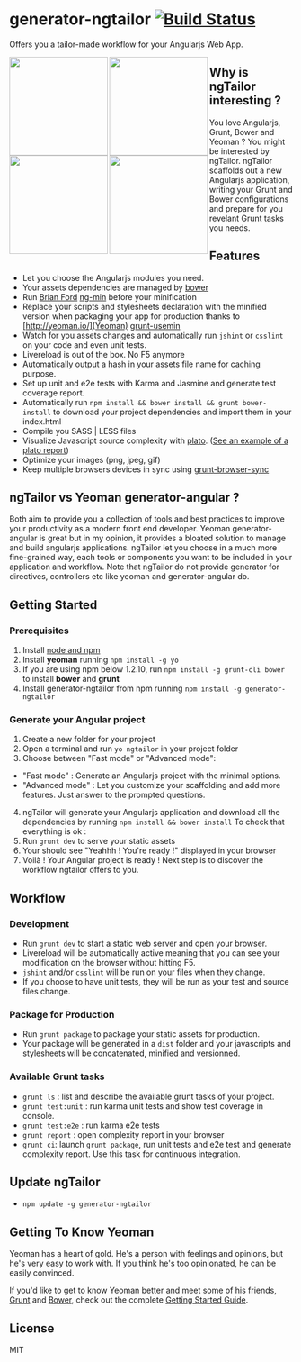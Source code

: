 # generator-ngtailor [![Build Status](https://secure.travis-ci.org/lauterry/generator-ngtailor.png?branch=master)](https://travis-ci.org/lauterry/generator-ngtailor)

Offers you a tailor-made workflow for your Angularjs Web App.

<img height="175" align="left" src="http://gruntjs.com/img/grunt-logo.svg">

<img height="175" align="left" src="http://bower.io/img/bower-logo.png">

<img height="175" align="left" src="http://yeoman.io/assets/img/yeoman-logo.a053.png">

<img height="175" align="left" src="https://s3.amazonaws.com/media-p.slid.es/uploads/hugojosefson/images/86267/angularjs-logo.png">


## Why is ngTailor interesting ?
You love Angularjs, Grunt, Bower and Yeoman ? You might be interested by ngTailor.
ngTailor scaffolds out a new Angularjs application, writing your Grunt and Bower configurations and prepare for you revelant Grunt tasks you needs.


## Features
* Let you choose the Angularjs modules you need.
* Your assets dependencies are managed by [bower](http://www.bower.io)
* Run [Brian Ford](https://twitter.com/briantford) [ng-min](https://github.com/btford/ngmin) before your minification
* Replace your scripts and stylesheets declaration with the minified version when packaging your app for production thanks to [http://yeoman.io/](Yeoman) [grunt-usemin](https://github.com/yeoman/grunt-usemin)
* Watch for you assets changes and automatically run `jshint` or `csslint` on your code and even unit tests.
* Livereload is out of the box. No F5 anymore
* Automatically output a hash in your assets file name for caching purpose.
* Set up unit and e2e tests with Karma and Jasmine and generate test coverage report.
* Automatically run `npm install && bower install && grunt bower-install` to download your project dependencies and import them in your index.html
* Compile you SASS | LESS files
* Visualize Javascript source complexity with [plato](https://github.com/es-analysis/plato). ([See an example of a plato report](http://es-analysis.github.io/plato/examples/grunt/))
* Optimize your images (png, jpeg, gif)
* Keep multiple browsers devices in sync using [grunt-browser-sync](https://github.com/shakyShane/browser-sync)


## ngTailor vs Yeoman generator-angular ?
Both aim to provide you a collection of tools and best practices to improve your productivity as a modern front end developer.
Yeoman generator-angular is great but in my opinion, it provides a bloated solution to manage and build angularjs applications.
ngTailor let you choose in a much more fine-grained way, each tools or components you want to be included in your application and workflow.
Note that ngTailor do not provide generator for directives, controllers etc like yeoman and generator-angular do.


## Getting Started
### Prerequisites
1. Install [node and npm](http://www.nodejs.org)
2. Install **yeoman** running `npm install -g yo`
3. If you are using npm below 1.2.10, run `npm install -g grunt-cli bower` to install **bower** and **grunt**
4. Install generator-ngtailor from npm running `npm install -g generator-ngtailor`

### Generate your Angular project
1. Create a new folder for your project
2. Open a terminal and run `yo ngtailor` in your project folder
3. Choose between "Fast mode" or "Advanced mode":
  * "Fast mode" : Generate an Angularjs project with the minimal options.
  * "Advanced mode" : Let you customize your scaffolding and add more features. Just answer to the prompted questions.
4. ngTailor will generate your Angularjs application and download all the dependencies by running ```npm install && bower install```
To check that everything is ok :
5. Run `grunt dev` to serve your static assets
6. Your should see "Yeahhh ! You're ready !" displayed in your browser
7. Voilà ! Your Angular project is ready ! Next step is to discover the workflow ngtailor offers to you.


## Workflow
### Development
* Run `grunt dev` to start a static web server and open your browser.
* Livereload will be automatically active meaning that you can see your modification on the browser without hitting F5.
* `jshint` and/or `csslint` will be run on your files when they change.
* If you choose to have unit tests, they will be run as your test and source files change.

### Package for Production
* Run `grunt package` to package your static assets for production.
* Your package will be generated in a `dist` folder and your javascripts and stylesheets will be concatenated, minified and versionned.

### Available Grunt tasks
* `grunt ls` : list and describe the available grunt tasks of your project.
* `grunt test:unit` : run karma unit tests and show test coverage in console.
* `grunt test:e2e` : run karma e2e tests
* `grunt report` : open complexity report in your browser
* `grunt ci`: launch `grunt package`, run unit tests and e2e test and generate complexity report. Use this task for continuous integration.

## Update ngTailor
* `npm update -g generator-ngtailor`

## Getting To Know Yeoman

Yeoman has a heart of gold. He's a person with feelings and opinions, but he's very easy to work with. If you think he's too opinionated, he can be easily convinced.

If you'd like to get to know Yeoman better and meet some of his friends, [Grunt](http://gruntjs.com) and [Bower](http://bower.io), check out the complete [Getting Started Guide](https://github.com/yeoman/yeoman/wiki/Getting-Started).


## License

MIT
